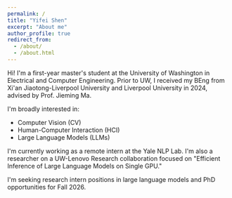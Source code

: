 ```yaml
---
permalink: /
title: "Yifei Shen"
excerpt: "About me"
author_profile: true
redirect_from: 
  - /about/
  - /about.html
---
```


Hi! I'm a first-year master's student at the University of Washington in Electrical and Computer Engineering. Prior to UW, I received my BEng from Xi'an Jiaotong-Liverpool University and Liverpool University in 2024, advised by Prof. Jieming Ma.

I'm broadly interested in:
* Computer Vision (CV)
* Human-Computer Interaction (HCI)
* Large Language Models (LLMs)

I'm currently working as a remote intern at the Yale NLP Lab. I'm also a researcher on a UW-Lenovo Research collaboration focused on "Efficient Inference of Large Language Models on Single GPU."

I'm seeking research intern positions in large language models and PhD opportunities for Fall 2026.